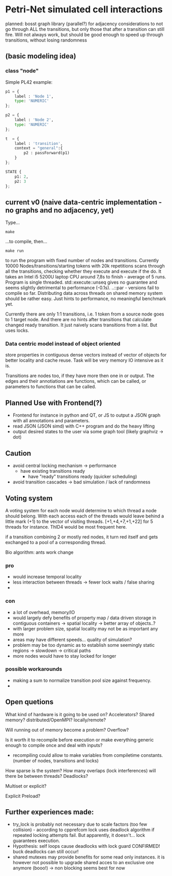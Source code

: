 # Petri-Net simulated cell interactions

planned:
bosst graph library (parallel?) for adjacency considerations to not go through ALL the transitions, but only those that after a transition can still fire.
Will not always work, but should be good enough to speed up through transitions, without losing randomness




## (basic modeling idea)
### class "node"
Simple PL42 example:
``` python
p1 = {
    label : 'Node 1',
    type: 'NUMERIC'
};

p2 = {
    label : 'Node 2',
    type: 'NUMERIC'
};

t  = {
    label : 'transition',
    context = "general":{
        p2 : passForward(p1)
    }
};

STATE {
    p1: 2,
    p2: 3
};
```

## current v0 (naive data-centric implementation - no graphs and no adjacency, yet)
Type...
```
make
```
...to compile, then...
```
make run
```
to run the program with fixed number of nodes and transitions. Currently 10000 Nodes/transitions/starting tokens with 20k repetitions scans through all the transitions, checking whether they execute and execute if the do. It takes an Intel i5 5200U laptop CPU around 7,8s to finish - average of 5 runs.
Program is single threaded. std::execute::unseq gives no guarantee and seems slightly detrimental to performance (-0.1s). ..::par - versions fail to compile so far.
Distributing data across threads on shared memory system should be rather easy. Just hints to performance, no meaningful benchmark yet.

Currently there are only 1:1 transitions, i.e. 1 token from a source node goes to 1 target node. And there are no hints after transitions that calculate changed ready transition. It just naively scans transitions from a list. But uses locks.

### Data centric model instead of object oriented
store properties in contiguous dense vectors instead of vector of objects for better locality and cache reuse. Task will be very memory IO intensive as it is.

Transitions are nodes too, if they have more then one in or output. The edges and their annotiations are functions, which can be called, or parameters to functions that can be called.

## Planned Use with Frontend(?)
- Frontend for instance in python and QT, or JS to output a JSON graph with all annotations and parameters. 
- read JSON (JSON simd) with C++ program and do the heavy lifting
- output desired states to the user via some graph tool (likely graphviz -> dot)

## Caution
- avoid central locking mechanism -> performance
    - have existing transitions ready
        - have "ready" transitions ready (quicker scheduling)
- avoid transition cascades -> bad simulation / lack of randomness



## Voting system
A voting system for each node would determine to which thread a node should belong. With each access each of the threads would leave behind a little mark (+1) to the vector of visiting threads. [+1,+4,+7,+1,+22] for 5 threads for instance. ThID4 would be most frequent here.

if a transition combining 2 or mostly red nodes, it turn red itself and gets exchanged to a pool of a corresponding thread.

Bio algorithm: ants work change

### pro
- would increase temporal locality
- less interaction between threads -> fewer lock waits / false sharing 
- 

### con
- a lot of overhead, memory/IO
- would largely defy benefits of property map / data driven storage in contiguous containers -> spatial locality -> better array of objects..?
- with larger problem size, spatial locality may not be as important any more
- areas may have different speeds... quality of simulation?
- problem may be too dynamic as to establish some seemingly static regions -> slowdown -> critical paths
- more nodes would have to stay locked for longer

### possible workarounds
- making a sum to normalize transition pool size against frequency.
- 


## Open quetions
What kind of hardware is it going to be used on? Accelerators? Shared memory? distributed/OpenMPI? locally/remote?

Will running out of memory become a problem? Overflow?

Is it worth it to recompile before execution or make everything generic enough to compile once and deal with inputs?
- recompiling could allow to make variables from compiletime constants. (number of nodes, transitions and locks) 

How sparse is the system? How many overlaps (lock interferences) will there be between threads? Deadlocks?

Multiset or explicit?

Explicit Preload?


## Further experiences made:
- try_lock is probably not necessary due to scale factors (too few collision) - according to cpprefcom lock uses deadlock algorithm if repeated locking attempts fail. But apparently, it doesn't... lock guarantees execution. 
- Hypothesis:  self loops cause deadlocks with lock guard CONFIRMED! buck deadlocks can still occur!
- shared mutexes may provide benefits for some read only instances. it is however not possible to upgrade shared acces to an exclusive one anymore (booo!) -> non blocking seems best for now
